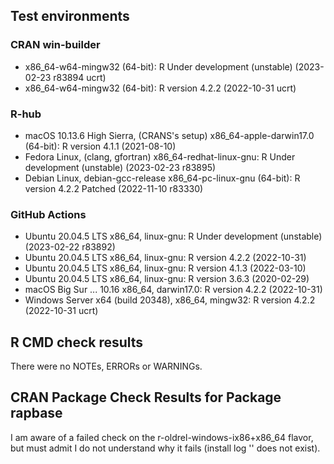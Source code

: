 ## Test environments

### CRAN win-builder

* x86_64-w64-mingw32 (64-bit): R Under development (unstable) (2023-02-23 r83894 ucrt)
* x86_64-w64-mingw32 (64-bit): R version 4.2.2 (2022-10-31 ucrt)

### R-hub

* macOS 10.13.6 High Sierra, (CRANS's setup) x86_64-apple-darwin17.0 (64-bit): R version 4.1.1 (2021-08-10)
* Fedora Linux, (clang, gfortran) x86_64-redhat-linux-gnu: R Under development (unstable) (2023-02-23 r83895)
* Debian Linux, debian-gcc-release x86_64-pc-linux-gnu (64-bit): R version 4.2.2 Patched (2022-11-10 r83330)

### GitHub Actions

* Ubuntu 20.04.5 LTS x86_64, linux-gnu: R Under development (unstable) (2023-02-22 r83892)
* Ubuntu 20.04.5 LTS x86_64, linux-gnu: R version 4.2.2 (2022-10-31)
* Ubuntu 20.04.5 LTS x86_64, linux-gnu: R version 4.1.3 (2022-03-10)
* Ubuntu 20.04.5 LTS x86_64, linux-gnu: R version 3.6.3 (2020-02-29)
* macOS Big Sur ... 10.16 x86_64, darwin17.0: R version 4.2.2 (2022-10-31)
* Windows Server x64 (build 20348), x86_64, mingw32: R version 4.2.2 (2022-10-31 ucrt)


## R CMD check results
There were no NOTEs, ERRORs or WARNINGs.

## CRAN Package Check Results for Package rapbase
I am aware of a failed check on the r-oldrel-windows-ix86+x86_64 flavor, but must admit I do not understand why it fails (install log '' does not exist).